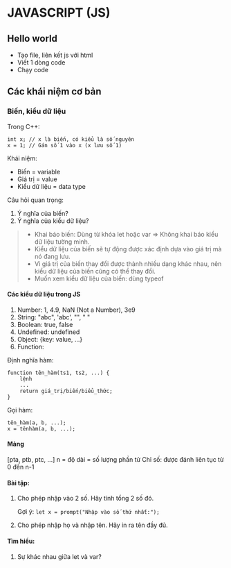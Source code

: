 # JAVASCRIPT (JS)

## Hello world

- Tạo file, liên kết js với html
- Viết 1 dòng code
- Chạy code

## Các khái niệm cơ bản

### Biến, kiểu dữ liệu

Trong C++:

    int x; // x là biến, có kiểu là số nguyên
    x = 1; // Gán số 1 vào x (x lưu số 1)

Khái niệm:

- Biến = variable
- Giá trị = value
- Kiểu dữ liệu = data type

Câu hỏi quan trọng:

1. Ý nghĩa của biến?
2. Ý nghĩa của kiểu dữ liệu?

> - Khai báo biến: Dùng từ khóa let hoặc var => Không khai báo kiểu dữ liệu tường minh.
> - Kiểu dữ liệu của biến sẽ tự động được xác định dựa vào giá trị mà nó đang lưu.
> - Vì giá trị của biến thay đổi được thành nhiều dạng khác nhau, nên kiểu dữ liệu của biến cũng có thể thay đổi.
> - Muốn xem kiểu dữ liệu của biến: dùng typeof

#### Các kiểu dữ liệu trong JS

1. Number: 1, 4.9, NaN (Not a Number), 3e9
2. String: "abc", 'abc', "", " "
3. Boolean: true, false
4. Undefined: undefined
5. Object: {key: value, ...}
6. Function:

Định nghĩa hàm:

    function tên_hàm(ts1, ts2, ...) {
        lệnh
        ...
        return giá_trị/biến/biểu_thức;
    }

Gọi hàm:

    tên_hàm(a, b, ...);
    x = tênhàm(a, b, ...);

#### Mảng

[pta, ptb, ptc, ...]
n = độ dài = số lượng phần tử
Chỉ số: được đánh liên tục từ 0 đến n-1

#### Bài tập:

1. Cho phép nhập vào 2 số. Hãy tính tổng 2 số đó.

   Gợi ý: `let x = prompt("Nhập vào số thứ nhất:");`

2. Cho phép nhập họ và nhập tên. Hãy in ra tên đầy đủ.

#### Tìm hiểu:

1. Sự khác nhau giữa let và var?
